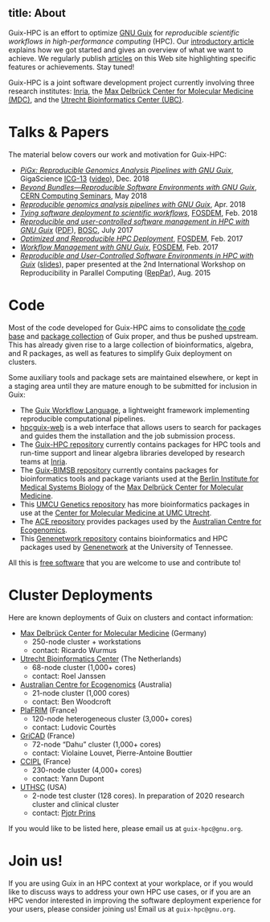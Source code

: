 title: About
---

Guix-HPC is an effort to optimize [GNU Guix](https://gnu.org/s/guix) for
_reproducible scientific workflows in high-performance computing_ (HPC).
Our [introductory article](/blog/2017/09/guix-hpc-debut) explains how we got
started and gives an overview of what we want to achieve.  We
regularly publish [articles](/blog) on this Web site highlighting specific
features or achievements.  Stay tuned!

Guix-HPC is a joint software development project currently involving
three research institutes: [Inria](https://www.inria.fr/en/centre/bordeaux/news/towards-reproducible-software-environments-in-hpc-with-guix),
the
[Max Delbrück Center for Molecular Medicine (MDC)](https://www.mdc-berlin.de/47864296/en/news/2017/20170905-wissenschaftliches-rechnen-erfolgreich-reproduzieren),
and the [Utrecht Bioinformatics Center (UBC)](https://ubc.uu.nl/reproducible-software-environments-in-hpc-with-guix/).

# Talks & Papers

The material below covers our work and motivation for Guix-HPC:

  - [_PiGx: Reproducible Genomics Analysis Pipelines with
    GNU Guix_](https://doi.org/10.1093/gigascience/giy123), GigaScience
    [ICG-13](http://www.icg-13.org/)
    ([video](https://hpc.guix.info/blog/2019/01/pigx-paper-awarded-at-the-international-conference-on-genomics-icg-13/)),
    Dec. 2018
  - [_Beyond Bundles—Reproducible Software Environments with
    GNU Guix_](https://cds.cern.ch/record/2316926), [CERN Computing
    Seminars](http://cseminar.web.cern.ch/cseminar/), May 2018
  - [_Reproducible genomics analysis pipelines with
    GNU Guix_](https://www.biorxiv.org/content/early/2018/04/11/298653),
    Apr. 2018
  - [_Tying software deployment to scientific
    workflows_](https://fosdem.org/2018/schedule/event/guix_workflows/),
    [FOSDEM](https://fosdem.org/2018/), Feb. 2018
  - [_Reproducible and user-controlled software management in HPC with GNU Guix_](https://www.youtube.com/watch?v=cH6wCL6GeOQ&list=PLir-OOQiOhXZX_2zmUJz0fx8RLALi3tkK&index=26) ([PDF](https://www.gnu.org/software/guix/guix-bosc-20170724.pdf)),
    [BOSC](https://www.open-bio.org/wiki/BOSC_2017_Schedule), July 2017
  - [_Optimized and Reproducible HPC Deployment_](https://archive.fosdem.org/2017/schedule/event/hpc_deployment_guix/),
	[FOSDEM](https://fosdem.org/2017),
	Feb. 2017
  - [_Workflow Management with GNU Guix_](https://archive.fosdem.org/2017/schedule/event/guixworkflowmanagement/),
	[FOSDEM](https://fosdem.org/2017),
	Feb. 2017
  - [_Reproducible and User-Controlled Software Environments in HPC with Guix_](https://hal.inria.fr/hal-01161771/en)
    ([slides](https://www.gnu.org/software/guix/guix-reppar-20150825.pdf)),
	paper presented at the 2nd International Workshop on Reproducibility
	in Parallel Computing ([RepPar](http://www.reppar.org/2015/)),
	Aug. 2015

# Code

Most of the code developed for Guix-HPC aims to consolidate [the code
base](https://git.savannah.gnu.org/cgit/guix.git/)
and [package collection](https://gnu.org/software/guix/packages) of Guix
proper, and thus be pushed upstream.  This has already given rise to a
large collection of bioinformatics, algebra, and R packages, as well as
features to simplify Guix deployment on clusters.

Some auxiliary tools and package sets are maintained elsewhere, or kept
in a staging area until they are mature enough to be submitted for
inclusion in Guix:

  - The [Guix Workflow Language](https://www.guixwl.org/), a lightweight
    framework implementing reproducible computational pipelines.
  - [hpcguix-web](https://github.com/UMCUGenetics/hpcguix-web) is a web
    interface that allows users to search for packages and guides them
    the installation and the job submission process.
  - The [Guix-HPC repository](https://gitlab.inria.fr/guix-hpc/guix-hpc)
    currently contains packages for HPC tools and run-time support
    and linear algebra libraries developed by research teams
    at [Inria](https://www.inria.fr/en/).
  - The [Guix-BIMSB repository](https://github.com/BIMSBbioinfo/guix-bimsb)
    currently contains packages for bioinformatics tools and package
    variants used at the
    [Berlin Institute for Medical Systems Biology](https://www.mdc-berlin.de/bimsb)
    of the
    [Max Delbrück Center for Molecular
    Medicine](https://www.mdc-berlin.de).
  - This [UMCU Genetics
    repository](https://github.com/UMCUGenetics/guix-additions) has more
    bioinformatics packages in use at the [Center for Molecular Medicine
    at UMC
    Utrecht](http://www.umcutrecht.nl/en/Research/Research-centers/Center-for-Molecular-Medicine).
  - The [ACE repository](https://github.com/Ecogenomics/ace-guix)
    provides packages used by the [Australian Centre for
    Ecogenomics](http://ecogenomic.org/).
  - This [Genenetwork
    repository](https://gitlab.com/genenetwork/guix-bioinformatics)
    contains bioinformatics and HPC packages used by
    [Genenetwork](http://genenetwork.org/) at the University of Tennessee.

All this is [free software](https://www.gnu.org/philosophy/free-sw.html)
that you are welcome to use and contribute to!

# Cluster Deployments

Here are known deployments of Guix on clusters and contact information:

  - [Max Delbrück Center for Molecular Medicine](https://www.mdc-berlin.de) (Germany)
      - 250-node cluster + workstations
      - contact: Ricardo Wurmus
  - [Utrecht Bioinformatics Center](https://ubc.uu.nl) (The Netherlands)
      - 68-node cluster (1,000+ cores)
      - contact: Roel Janssen
  - [Australian Centre for Ecogenomics](http://ecogenomic.org/) (Australia)
      - 21-node cluster (1,000 cores)
      - contact: Ben Woodcroft
  - [PlaFRIM](https://www.plafrim.fr/en/home/) (France)
	  - 120-node heterogeneous cluster (3,000+ cores)
	  - contact: Ludovic Courtès
  - [GriCAD](https://gricad.univ-grenoble-alpes.fr/) (France)
	  - 72-node “Dahu” cluster (1,000+ cores)
	  - contact: Violaine Louvet, Pierre-Antoine Bouttier
  - [CCIPL](https://ccipl.univ-nantes.fr/) (France)
      - 230-node cluster (4,000+ cores)
      - contact: Yann Dupont
  - [UTHSC](https://uthsc.edu/) (USA)
      - 2-node test cluster (128 cores). In preparation
        of 2020 research cluster and clinical cluster
      - contact: [Pjotr Prins](http://thebird.nl/)

If you would like to be listed here, please email us at `guix-hpc@gnu.org`.

# Join us!

If you are using Guix in an HPC context at your workplace, or if you
would like to discuss ways to address your own HPC use cases, or if you are
an HPC vendor interested in improving the software deployment experience
for your users, please consider joining us!  Email us at
`guix-hpc@gnu.org`.

